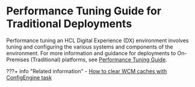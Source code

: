 # Performance Tuning Guide for Traditional Deployments

Performance tuning an HCL Digital Experience (DX) environment involves tuning and configuring the various systems and components of the environment. For more information and guidance for deployments to On-Premises (Traditional) platforms, see [Performance Tuning Guide](../../images/HCL%20DX%20Performance%20Tuning%20V9.5%201.0_Sep152022.pdf).

???+ info "Related information"
    - [How to clear WCM caches with ConfigEngine task](../howto/administration/ClearWCMCaches.md)
